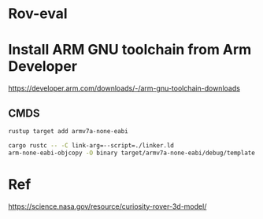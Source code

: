 # Rov-eval
 

# Install ARM GNU toolchain from Arm Developer
https://developer.arm.com/downloads/-/arm-gnu-toolchain-downloads

## CMDS
```bash
rustup target add armv7a-none-eabi

cargo rustc -- -C link-arg=--script=./linker.ld
arm-none-eabi-objcopy -O binary target/armv7a-none-eabi/debug/template ./firmware/kernel7.img
```

# Ref
https://science.nasa.gov/resource/curiosity-rover-3d-model/